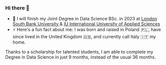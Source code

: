 ### Hi there 👋

- 🥅 I will finish my Joint Degree in Data Science BSc. in 2023 at [London South Bank University
](https://www.lsbu.ac.uk/) & [IU International University of Applied Sciences](https://www.iu.org/bachelor/data-science/)
- ⚡️ Here's a fun fact about me: I was born and raised in Poland 🇵🇱, have since lived in the United Kingdom 🇬🇧, and currently call Italy 🇮🇹 my home.

Thanks to a scholarship for talented students, I am able to complete my Degree in Data Science in just 9 months, instead of the usual 36 months.
<!--
**bossikkokossik/bossikkokossik** is a ✨ _special_ ✨ repository because its `README.md` (this file) appears on your GitHub profile.

Here are some ideas to get you started:

- 🔭 I’m currently working on ...
- 🌱 I’m currently learning ...
- 👯 I’m looking to collaborate on ...
- 🤔 I’m looking for help with ...
- 💬 Ask me about ...
- 📫 How to reach me: ...
- 😄 Pronouns: ...
- ⚡ Fun fact: ...
-->
